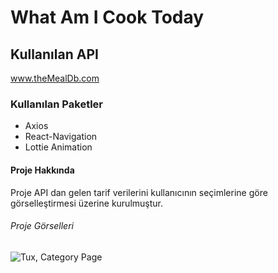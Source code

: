 # What Am I Cook Today

## Kullanılan API

www.theMealDb.com

### Kullanılan Paketler

- Axios
- React-Navigation
- Lottie Animation

#### Proje Hakkında

Proje API dan gelen tarif verilerini kullanıcının seçimlerine göre görselleştirmesi üzerine kurulmuştur.

###### Proje Görselleri

![Tux, Category Page](../..//src/ReadmeAssets/Category.png)
